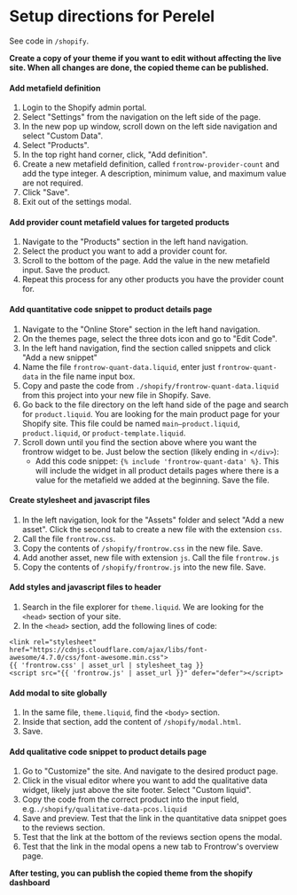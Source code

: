 # Setup directions for Perelel

See code in `/shopify`.

**Create a copy of your theme if you want to edit without affecting the live site. When all changes are done, the copied theme can be published.**

#### Add metafield definition
1. Login to the Shopify admin portal.
1. Select "Settings" from the navigation on the left side of the page.
1. In the new pop up window, scroll down on the left side navigation and select "Custom Data".
1. Select "Products".
1. In the top right hand corner, click, "Add definition".
1. Create a new metafield definition, called `frontrow-provider-count` and add the type integer. A description, minimum value, and maximum value are not required.
1. Click "Save".
1. Exit out of the settings modal.

#### Add provider count metafield values for targeted products
1. Navigate to the "Products" section in the left hand navigation.
1. Select the product you want to add a provider count for.
1. Scroll to the bottom of the page. Add the value in the new metafield input. Save the product.
1. Repeat this process for any other products you have the provider count for.

#### Add quantitative code snippet to product details page
1. Navigate to the "Online Store" section in the left hand navigation.
1. On the themes page, select the three dots icon and go to "Edit Code".
1. In the left hand navigation, find the section called snippets and click "Add a new snippet"
1. Name the file `frontrow-quant-data.liquid`, enter just `frontrow-quant-data` in the file name input box.
1. Copy and paste the code from `./shopify/frontrow-quant-data.liquid` from this project into your new file in Shopify. Save.
1. Go back to the file directory on the left hand side of the page and search for `product.liquid`. You are looking for the main product page for your Shopify site. This file could be named `main–product.liquid`, `product.liquid`, or `product-template.liquid`.
1. Scroll down until you find the section above where you want the frontrow widget to be. Just below the section (likely ending in `</div>`):
    - Add this code snippet: `{% include 'frontrow-quant-data' %}`. This will include the widget in all product details pages where there is a value for the metafield we added at the beginning. Save the file.

#### Create stylesheet and javascript files
1. In the left navigation, look for the "Assets" folder and select "Add a new asset". Click the second tab to create a new file with the extension `css`.
1. Call the file `frontrow.css`.
1. Copy the contents of `/shopify/frontrow.css` in the new file. Save.
1. Add another asset, new file with extension `js`. Call the file `frontrow.js`
1. Copy the contents of `/shopify/frontrow.js` into the new file. Save.


#### Add styles and javascript files to header
1. Search in the file explorer for `theme.liquid`. We are looking for the `<head>` section of your site.
1. In the `<head>` section, add the following lines of code:
```
<link rel="stylesheet" href="https://cdnjs.cloudflare.com/ajax/libs/font-awesome/4.7.0/css/font-awesome.min.css">
{{ 'frontrow.css' | asset_url | stylesheet_tag }}
<script src="{{ 'frontrow.js' | asset_url }}" defer="defer"></script>
```

#### Add modal to site globally
1. In the same file, `theme.liquid`, find the `<body>` section.
1. Inside that section, add the content of `/shopify/modal.html`.
1. Save.

#### Add qualitative code snippet to product details page
1. Go to "Customize" the site. And navigate to the desired product page.
1. Click in the visual editor where you want to add the qualitative data widget, likely just above the site footer. Select "Custom liquid".
1. Copy the code from the correct product into the input field, e.g.`./shopify/qualitative-data-pcos.liquid`
1. Save and preview. Test that the link in the quantitative data snippet goes to the reviews section.
1. Test that the link at the bottom of the reviews section opens the modal.
1. Test that the link in the modal opens a new tab to Frontrow's overview page.

**After testing, you can publish the copied theme from the shopify dashboard**
